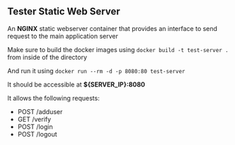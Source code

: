 ## Tester Static Web Server

An **NGINX** static webserver container that provides an interface to send request to the main application server

Make sure to build the docker images using `docker build -t test-server .` from inside of the directory

And run it using `docker run --rm -d -p 8080:80 test-server`

It should be accessible at **${SERVER_IP}:8080** 

It allows the following requests:
- POST /adduser
- GET /verify
- POST /login
- POST /logout


